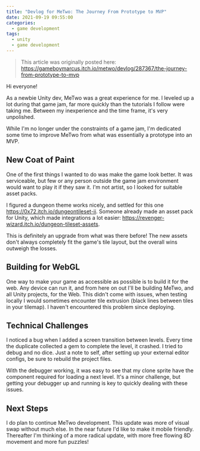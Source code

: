 ```yaml
---
title: "Devlog for MeTwo: The Journey From Prototype to MVP"
date: 2021-09-19 09:55:00
categories:
  - game development
tags:
  - unity
  - game development
---
```


> This article was originally posted here: <https://gameboymarcus.itch.io/metwo/devlog/287367/the-journey-from-prototype-to-mvp>

Hi everyone!

As a newbie Unity dev, MeTwo was a great experience for me. I leveled up a lot during that game jam, far more quickly than the tutorials I follow were taking me. Between my inexperience and the time frame, it's very unpolished.

While I'm no longer under the constraints of a game jam, I'm dedicated some time to improve MeTwo from what was essentially a prototype into an MVP.

## New Coat of Paint

One of the first things I wanted to do was make the game look better. It was serviceable, but few or any person outside the game jam environment would want to play it if they saw it. I'm not artist, so I looked for suitable asset packs.

I figured a dungeon theme works nicely, and settled for this one <https://0x72.itch.io/dungeontileset-ii>. Someone already made an asset pack for Unity, which made integrations a lot easier: <https://revenger-wizard.itch.io/dungeon-tileset-assets>.

This is definitely an upgrade from what was there before! The new assets don't always completely fit the game's tile layout, but the overall wins outweigh the losses.

## Building for WebGL

One way to make your game as accessible as possible is to build it for the web. Any device can run it, and from here on out I'll be building MeTwo, and all Unity projects, for the Web. This didn't come with issues, when testing locally I would sometimes encounter tile extrusion (black lines between tiles in your tilemap). I haven't encountered this problem since deploying.

## Technical Challenges

I noticed a bug when I added a screen transition between levels. Every time the duplicate collected a gem to complete the level, it crashed. I tried to debug and no dice. Just a note to self, after setting up your external editor configs, be sure to rebuild the project files.

With the debugger working, it was easy to see that my clone sprite have the component required for loading a next level. It's a minor challenge, but getting your debugger up and running is key to quickly dealing with these issues.

## Next Steps

I do plan to continue MeTwo development. This update was more of visual swap without much else. In the near future I'd like to make it mobile friendly. Thereafter I'm thinking of a more radical update, with more free flowing 8D movement and more fun puzzles!
